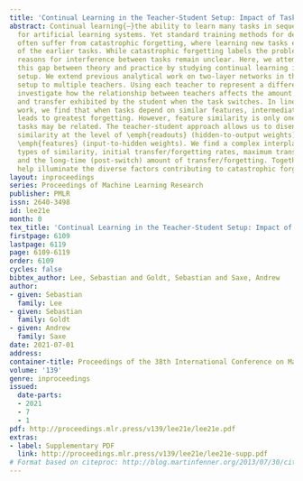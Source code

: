 ```yaml
---
title: 'Continual Learning in the Teacher-Student Setup: Impact of Task Similarity'
abstract: Continual learning{—}the ability to learn many tasks in sequence{—}is critical
  for artificial learning systems. Yet standard training methods for deep networks
  often suffer from catastrophic forgetting, where learning new tasks erases knowledge
  of the earlier tasks. While catastrophic forgetting labels the problem, the theoretical
  reasons for interference between tasks remain unclear. Here, we attempt to narrow
  this gap between theory and practice by studying continual learning in the teacher-student
  setup. We extend previous analytical work on two-layer networks in the teacher-student
  setup to multiple teachers. Using each teacher to represent a different task, we
  investigate how the relationship between teachers affects the amount of forgetting
  and transfer exhibited by the student when the task switches. In line with recent
  work, we find that when tasks depend on similar features, intermediate task similarity
  leads to greatest forgetting. However, feature similarity is only one way in which
  tasks may be related. The teacher-student approach allows us to disentangle task
  similarity at the level of \emph{readouts} (hidden-to-output weights) as well as
  \emph{features} (input-to-hidden weights). We find a complex interplay between both
  types of similarity, initial transfer/forgetting rates, maximum transfer/forgetting,
  and the long-time (post-switch) amount of transfer/forgetting. Together, these results
  help illuminate the diverse factors contributing to catastrophic forgetting.
layout: inproceedings
series: Proceedings of Machine Learning Research
publisher: PMLR
issn: 2640-3498
id: lee21e
month: 0
tex_title: 'Continual Learning in the Teacher-Student Setup: Impact of Task Similarity'
firstpage: 6109
lastpage: 6119
page: 6109-6119
order: 6109
cycles: false
bibtex_author: Lee, Sebastian and Goldt, Sebastian and Saxe, Andrew
author:
- given: Sebastian
  family: Lee
- given: Sebastian
  family: Goldt
- given: Andrew
  family: Saxe
date: 2021-07-01
address:
container-title: Proceedings of the 38th International Conference on Machine Learning
volume: '139'
genre: inproceedings
issued:
  date-parts:
  - 2021
  - 7
  - 1
pdf: http://proceedings.mlr.press/v139/lee21e/lee21e.pdf
extras:
- label: Supplementary PDF
  link: http://proceedings.mlr.press/v139/lee21e/lee21e-supp.pdf
# Format based on citeproc: http://blog.martinfenner.org/2013/07/30/citeproc-yaml-for-bibliographies/
---
```

